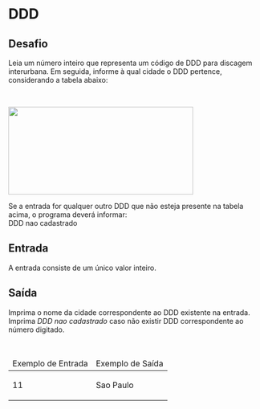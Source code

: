 <h1>DDD</h1>

<div><div>
<div>
<h2>Desafio</h2>
<p>Leia um número inteiro que representa um código de DDD para discagem interurbana. Em seguida, informe à qual cidade o DDD pertence, considerando a tabela abaixo:</p>
&nbsp;

<p><img alt="" src="https://resources.urionlinejudge.com.br/gallery/images/problems/UOJ_1050.png" style="height:175px; width:368px"></p>

<p>Se a entrada for qualquer outro DDD que não esteja presente na tabela acima, o programa deverá informar:<br>
DDD nao cadastrado</p>
</div>

<h2>Entrada</h2>

<div>
<p>A entrada consiste de um único valor inteiro.</p>
</div>

<h2>Saída</h2>

<div>
<p>Imprima o nome da cidade correspondente ao DDD existente na entrada. Imprima <em>DDD nao cadastrado</em> caso não existir DDD correspondente ao número digitado.</p>
</div>

<div>&nbsp;</div>

<table>
	<thead>
		<tr>
			<td>Exemplo de Entrada</td>
			<td>Exemplo de Saída</td>
		</tr>
	</thead>
	<tbody>
		<tr>
			<td>
			<p>11</p>
			</td>
			<td>
			<p>Sao Paulo</p>
			</td>
		</tr>
	</tbody>
</table>
</div> <br><br></div>